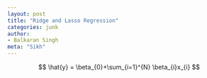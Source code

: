 ```yaml
---
layout: post
title: "Ridge and Lasso Regression"
categories: junk
author:
- Balkaran Singh
meta: "Sikh"
---
```


$$ \hat{y} = \beta_{0}+\sum_{i=1}^{N} \beta_{i}x_{i} $$
